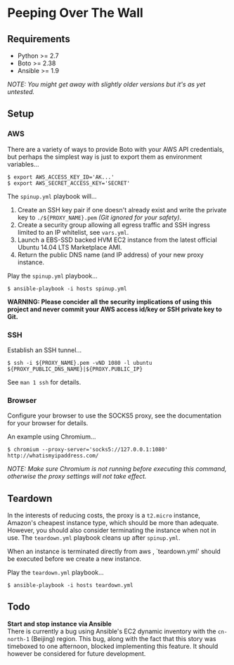 # Peeping Over The Wall


## Requirements

 * Python >= 2.7
 * Boto >= 2.38
 * Ansible >= 1.9

*NOTE: You might get away with slightly older versions but it's as yet untested.*


## Setup

### AWS

There are a variety of ways to provide Boto with your AWS API credentials, but perhaps the simplest way is just to export them as environment variables...

```shell
$ export AWS_ACCESS_KEY_ID='AK...'
$ export AWS_SECRET_ACCESS_KEY='SECRET'
```

The `spinup.yml` playbook will...

 1. Create an SSH key pair if one doesn't already exist and write the private key to `./${PROXY_NAME}.pem` *(Git ignored for your safety)*.
 2. Create a security group allowing all egress traffic and SSH ingress limited to an IP whitelist, see `vars.yml`.
 3. Launch a EBS-SSD backed HVM EC2 instance from the latest official Ubuntu 14.04 LTS Marketplace AMI.
 4. Return the public DNS name (and IP address) of your new proxy instance.

Play the `spinup.yml` playbook...

```shell
$ ansible-playbook -i hosts spinup.yml
```

**WARNING: Please concider all the security implications of using this project and never commit your AWS access id/key or SSH private key to Git.**

### SSH

Establish an SSH tunnel...

```shell
$ ssh -i ${PROXY_NAME}.pem -vND 1080 -l ubuntu ${PROXY_PUBLIC_DNS_NAME}|${PROXY.PUBLIC_IP}
```

See `man 1 ssh` for details.

### Browser

Configure your browser to use the SOCKS5 proxy, see the documentation for your browser for details.

An example using Chromium...

```shell
$ chromium --proxy-server='socks5://127.0.0.1:1080' http://whatismyipaddress.com/
```

*NOTE: Make sure Chromium is not running before executing this command, otherwise the proxy settings will not take effect.*


## Teardown

In the interests of reducing costs, the proxy is a `t2.micro` instance, Amazon's cheapest instance type, which should be more than adequate.  However, you should also consider terminating the instance when not in use.  The `teardown.yml` playbook cleans up after `spinup.yml`.

When an instance is terminated directly from aws , `teardown.yml' should be executed before we create a new instance.

Play the `teardown.yml` playbook...

```shell
$ ansible-playbook -i hosts teardown.yml
```


## Todo

**Start and stop instance via Ansible**  
There is currently a bug using Ansible's EC2 dynamic inventory with the `cn-north-1` (Beijing) region.  This bug, along with the fact that this story was timeboxed to one afternoon, blocked implementing this feature.  It should however be considered for future development.
